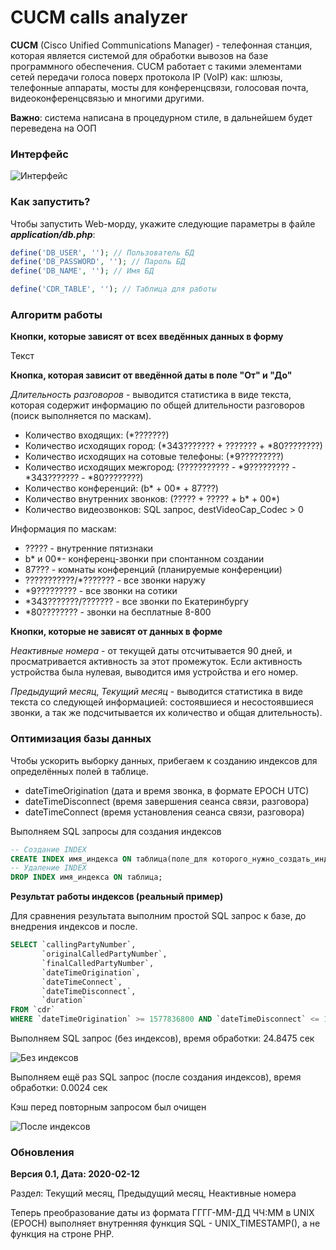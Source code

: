 CUCM calls analyzer
=====================

**CUCM** (Cisco Unified Communications Manager) - телефонная станция, которая является системой для обработки вывозов на базе программного обеспечения. CUCM работает с такими элементами сетей передачи голоса поверх протокола IP (VoIP) как: шлюзы, телефонные аппараты, мосты для конференцсвязи, голосовая почта, видеоконференцсвязью и многими другими.

**Важно**: система написана в процедурном стиле, в дальнейшем будет переведена на ООП

### Интерфейс

![Интерфейс](https://user-images.githubusercontent.com/31792522/74318714-900aff00-4d9f-11ea-8793-2f1f4dfa2ddd.jpg)

### Как запустить?

Чтобы запустить Web-морду, укажите следующие параметры в файле **_application/db.php_**:

```php
define('DB_USER', ''); // Пользователь БД
define('DB_PASSWORD', ''); // Пароль БД
define('DB_NAME', ''); // Имя БД

define('CDR_TABLE', ''); // Таблица для работы
```

### Алгоритм работы

**Кнопки, которые зависят от всех введённых данных в форму**

Текст

**Кнопка, которая зависит от введённой даты в поле "От" и "До"**

_Длительность разговоров_ - выводится статистика в виде текста, которая содержит информацию по общей длительности разговоров (поиск выполняется по маскам).

* Количество входящих: (*???????)
* Количество исходящих город: (*343??????? + ??????? + *80????????)
* Количество исходящих на сотовые телефоны: (*9?????????)
* Количество исходящих межгород: (??????????? - *9????????? - *343??????? - *80????????)
* Количество конференций: (b* + 00* + 87???)
* Количество внутренних звонков: (????? + ????? + b* + 00*)
* Количество видеозвонков: SQL запрос, destVideoCap_Codec > 0

Информация по маскам:

* ????? - внутренние пятизнаки
* b* и 00*- конференц-звонки при спонтанном создании
* 87??? - комнаты конференций (планируемые конференции)
* ???????????/*??????? - все звонки наружу
* *9????????? - все звонки на сотики
* *343???????/??????? - все звонки по Екатеринбургу
* *80???????? - звонки на бесплатные 8-800

**Кнопки, которые не зависят от данных в форме**

_Неактивные номера_ - от текущей даты отсчитывается 90 дней, и просматривается активность за этот промежуток. Если активность устройства была нулевая, выводится имя устройства и его номер.

_Предыдущий месяц_, _Текущий месяц_ - выводится статистика в виде текста со следующей информацией: состоявшиеся и несостоявшиеся звонки, а так же подсчитывается их количество и общая длительность).

### Оптимизация базы данных

Чтобы ускорить выборку данных, прибегаем к созданию индексов для определённых полей в таблице.

* dateTimeOrigination (дата и время звонка, в формате EPOCH UTC)
* dateTimeDisconnect (время завершения сеанса связи, разговора)
* dateTimeConnect (время установления сеанса связи, разговора)

Выполняем SQL запросы для создания индексов

```sql
-- Создание INDEX
CREATE INDEX имя_индекса ON таблица(поле_для которого_нужно_создать_индекс);
-- Удаление INDEX
DROP INDEX имя_индекса ON таблица;
```

**Результат работы индексов (реальный пример)**

Для сравнения результата выполним простой SQL запрос к базе, до внедрения индексов и после.

```sql
SELECT `callingPartyNumber`,
	   `originalCalledPartyNumber`,
	   `finalCalledPartyNumber`,
	   `dateTimeOrigination`,
	   `dateTimeConnect`,
	   `dateTimeDisconnect`,
	   `duration` 
FROM `cdr` 
WHERE `dateTimeOrigination` >= 1577836800 AND `dateTimeDisconnect` <= 1580342400;
```

Выполняем SQL запрос (без индексов), время обработки: 24.8475 сек

![Без индексов](https://user-images.githubusercontent.com/31792522/74313064-c8591000-4d94-11ea-899e-96c722da15c1.jpg)

Выполняем ещё раз SQL запрос (после создания индексов), время обработки: 0.0024 сек

Кэш перед повторным запросом был очищен

![После индексов](https://user-images.githubusercontent.com/31792522/74313077-cd1dc400-4d94-11ea-9e74-dc0687fa0d02.jpg)


### Обновления

**Версия 0.1, Дата: 2020-02-12**

Раздел: Текущий месяц, Предыдущий месяц, Неактивные номера

Теперь преобразование даты из формата ГГГГ-ММ-ДД ЧЧ:ММ в UNIX (EPOCH) выполняет внутренняя функция SQL - UNIX_TIMESTAMP(), а не функция на строне PHP.